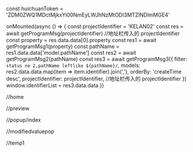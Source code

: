 const huichuanToken = 'ZDM0ZWQ1MDctMjkxYi00NmEyLWJhNzMtODI3MTZlNDlmMGE4'

onMounted(async () => {
	const projectIdentifier = 'KELAN02'
	const res = await getProgramMsg(projectIdentifier) //地址栏传入的 projectIdentifier
	const property = res.data.data[0].property
	const res1 = await getProgramMsg1(property)
	const pathName = res1.data.data['model.pathName']
	const res2 = await getProgramMsg2(pathName)
	const res3 = await getProgramMsg3({
		filter: `status ne 2,pathName leftlike ${pathName}/`,
		models: res2.data.data.map(item => item.identifier).join(','),
		orderBy: 'createTime desc',
		projectIdentifier: projectIdentifier, //地址栏传入的 projectIdentifier
	})
	window.identifierList = res3.data.data
})

//home 
<!-- /**
 * @Date 2023-03-15 10:16:03 施磊鉴
 * @introduction 地图组件
 * @param {参数类型} 参数 参数说明
 * @return {返回类型说明}
 */ -->
<template>
	<div class="map">
		<div id="map"></div>
		<div id="map2"></div>
	</div>
	<rightClickMenu />
</template>
<script setup>
import { nextTick, onMounted } from 'vue'
import { useRouter } from 'vue-router'
import { getMapById, getTemplateById } from '@/api/request.js'
import { setSaveJson } from '@/utils/jsonSetting'
import getElementList from '@/utils/getElementList.ts'
import useStore from '@/store'
import { initHcFunction, BindEventClass } from '@/utils/mapUtils'
import { addServerData, addCustomLayer } from '@/utils/methods/sceneLayer.js'
import graphic from '@/utils/graphic.js'
import rightClickMenu from '@/components/rightClickMenu/index.vue'
import bindEvent from './eventTrigger'
import EventBus from '@/utils/bus'
const emits = defineEmits(['getDataCallBack'])
const store = useStore()
const router = useRouter()
const initScene = () => {
	// window.globalData.scene.methods.skyBoxInit()
	// window.globalData.scene.methods.groundInit()
	// window.globalData.scene.methods.cameraInit()
	// window.globalData.scene.methods.globeInit()
	// map.clock.currentTime = CooGL.JulianDate.fromDate(
	//   new Date('2022-10-27T12:00:00')
	// )
	globalData.scene.methods.init()
}

const initLayer = () => {
	globalData.layer.methods.init()
}

const initServerData = () => {
	if (globalData.serverDataMap.length) {
		globalData.serverDataMap.forEach(item => {
			addServerData(Object.assign(item, { layerShow: true }), false)
		})
	}
}
const initCustomData = () => {
	if (globalData.customLayer.length) {
		globalData.customLayer.forEach(item => {
			addCustomLayer(Object.assign(item, { layerShow: true }), false)
		})
	}
}
const initGraphics = () => {
	Object.keys(globalData.graphicsParameters).forEach(id => {
		globalData.graphicMethods.addByGraphicParameters(globalData.graphicsParameters[id])
		const paramObj = globalData.graphicsParameters[id]
		if (paramObj.show === false) {
			setTimeout(() => {
				globalData.graphics[id].show = false
			}, 3000)
		}
	})
}

const initCooGis = async content => {
	// cooserver配置
	// const isDev = import.meta.env.DEV
	CooGL.CooServer.address = cooServerAddress
	CooGL.CooServer.defaultAccessToken = globalData.token
	const id = router.currentRoute.value.query?.id
	const tmp = router.currentRoute.value.query?.tmp
	let res
	if (!content) {
		if (tmp === 'true') {
			res = await getTemplateById(id)
		} else {
			res = await getMapById(id)
		}
	} else {
		let mks = Object.keys(globalData.graphics)
		if (mks.length) {
			mks.map(k => {
				globalData.graphicMethods.removeGraphicByid(k)
			})
		}
		res = { data: { data: { content } } }
	}

	// res.data.data.content = res.data.data.content.replace(
	//   /http:\/\/192\.168\.10\.202:9091/g,
	//   ''
	// )
	setSaveJson(res.data.data.content)
	emits('getDataCallBack')
	getElementList()
	// HTMLCanvasElement.prototype.toDataURL = () => {}
	// setTimeout(() => {
	//   HTMLCanvasElement.prototype.toDataURL = toDataURLFn
	// }, 10000)
	const mapConfig = {
		bottom: true,
		// initializeAnimation: false,
		// menu: false,
		// timeline: true,
		// environment: './env.hdr',
		// defaultView: globalData.scene.methods.getCameraView(),
	}
	if (!Reflect.has(window.map || {}, 'layers')) {
		const map = new CooGL.EditorViewer('map', {
			defaultView: globalData.scene.methods.getCameraView(),
		})
		window.map = map
		// map.camera.maximumZoomDistance = 10000
		map.camera.minimumZoomDistance = 0
		let canMove = false
		//吸附事件初始化
		document.addEventListener('keydown', function (ev) {
			const keyCode = ev.key
			if (keyCode === 'g' && CooGL.defined(map.link.editor)) {
				canMove = true
			}
		})
		document.addEventListener('dblclick', ev => {
			map.link.move()
			canMove = false
			// map.linkEnabled = false
			map.link.editor = undefined
		})
		map.event.mousemove(function (ev) {
			if (canMove && CooGL.defined(map.link.editor)) {
				const position = ev.point
				map.link.editor.position = position
				map.link.update()
			}
		})
		map.event.pick(ev => {
			const source = ev.layer
			if (source instanceof CooGL.EditorModel) {
				map.link.editor = source
				if (canMove) canMove = false
			}
		})
	}

	observeModelHeight()
	//泛光关闭
	// map.effects.bloomEnabled = false
	// globalData.vueMount()
	globalData.graphicConfig.editor.enabled = true
	initScene()
	// initLayer()
	initGraphics()
	bindEvent(store, EventBus)
	addBaseMap()
	//TODO:临时代码
	window.customPipeMap = {}
	initHcFunction()
	addCustomCode()
	const bindClass = new BindEventClass()
	window.bindClass = bindClass

	//加载基础图层服务数据
	initServerData()
	//加载自定义图层
	initCustomData()
}
window.initCooGis = initCooGis

const addCustomCode = () => {
	customCode()
}

window.closeDialog = () => {
	window.tempDialog?.destroy()
}

//添加默认底图
const addBaseMap = () => {
	setTimeout(() => {
		const { x, y } = map.getView().destination
		map
			.addModel(
				new CooGL.GltfEditorModel({
					// position: {
					// 	x: 0,
					// 	y: 0,
					// 	z: 0,
					// },
					position: {
						x,
						y,
						z: -0.01,
					},
					url: './baseMap.glb',
					color: 'rgba(0,0,0,0.01)',
					scale: new CooGL.Vector3(100, 100, 100),
				})
			)
			.then(res => {
				ElMessage.success('地图初始化完成')
			})
	}, 2000)
}
//添加模型高度监听，不允许低于height=0

const observeModelHeight = () => {
	map.editor.propertyUpdateEvent.addEventListener((p1, p2) => {
		if (p1.id.startsWith('glWall_')) {
			EventBus.$emit('updataWallForm', p1)
		} else if (p1.id.startsWith('glPolygon_')) {
			EventBus.$emit('updataPolygonForm', p1)
		} else if (p1.id.startsWith('glPolyline_')) {
			EventBus.$emit('updatapolygonLineForm', p1)
		} else {
			if (p1.position.z < 0) {
				const position = CooGL.Vector3.clone(p1.position)
				position.z = 0
				map.editor.position = position
			}
		}
	})
}

onMounted(() => {
	nextTick(() => {
		initCooGis()
	})
})
</script>
<style lang="scss">
.map {
	position: absolute;
	left: 0;
	right: 0;
	bottom: 0;
	top: 0;
	height: 100%;
	overflow: hidden;
	width: 100%;
	display: flex;
}
.compo-status-bar-logo,
.compo-status-bar-mouseover {
	width: 0 !important;
	height: 0 !important;
	overflow: hidden;
}
#map {
	width: 100%;
	height: 100%;
}
.dialog-attr-wrap {
	position: relative;
	background: rgba(0, 0, 0, 0.6);
	color: #fff;
	padding: 12px;
	min-width: 300px;
	.dialog-header {
		position: relative;
		height: 30px;
		line-height: 30px;
		.dialog-close {
			position: absolute;
			font-size: 12px;
			right: 0px;
			top: 0px;
			cursor: pointer;
		}
	}
}
</style>

//preview
<!-- /**
 * @Date 2023-03-15 10:16:03 施磊鉴
 * @introduction 地图组件
 * @param {参数类型} 参数 参数说明
 * @return {返回类型说明}
 */ -->
<template>
	<div class="map">
		<div id="map"></div>
		<div id="map2"></div>
	</div>
</template>
<script setup>
import { nextTick, onMounted } from 'vue'
import { useRouter } from 'vue-router'
import { getMapById, getModels, getTemplateById } from '@/api/request.js'
import { setSaveJson } from '@/utils/jsonSetting'
import graphic from '@/utils/graphic.js'
import bindEvent from './eventTrigger'
import useStore from '@/store'
import { initHcFunction, BindEventClass } from '@/utils/mapUtils'
import { addServerData, addCustomLayer } from '@/utils/methods/sceneLayer.js'
import EventBus from '@/utils/bus'

const router = useRouter()
const store = useStore()
const initScene = () => {
	// window.globalData.scene.methods.skyBoxInit()
	// window.globalData.scene.methods.groundInit()
	// window.globalData.scene.methods.cameraInit()
	// window.globalData.scene.methods.globeInit()
	// map.clock.currentTime = CooGL.JulianDate.fromDate(
	//   new Date('2022-10-27T12:00:30')
	// )
	globalData.scene.methods.init()
}

const initLayer = () => {
	globalData.layer.methods.init()
}

const initServerData = () => {
	if (globalData.serverDataMap.length) {
		globalData.serverDataMap.forEach(item => {
			addServerData(Object.assign(item, { layerShow: true }), false)
		})
	}
}

const initCustomData = () => {
	if (globalData.customLayer.length) {
		globalData.customLayer.forEach(item => {
			addCustomLayer(Object.assign(item, { layerShow: true }), false)
		})
	}
}

const initGraphics = () => {
	Object.keys(globalData.graphicsParameters).forEach(id => {
		globalData.graphicMethods.addByGraphicParameters(globalData.graphicsParameters[id])
		const paramObj = globalData.graphicsParameters[id]
		if (paramObj.show === false) {
			setTimeout(() => {
				globalData.graphics[id].show = false
			}, 3000)
		}
	})
}

const initCooGis = async () => {
	// cooserver配置
	// const isDev = import.meta.env.DEV
	CooGL.CooServer.address = cooServerAddress
	CooGL.CooServer.defaultAccessToken = globalData.token
	const id = router.currentRoute.value.query?.id
	const tmp = router.currentRoute.value.query?.tmp
	let res
	if (tmp === 'true') {
		res = await getTemplateById(id)
	} else {
		res = await getMapById(id)
	}
	setSaveJson(res.data.data.content)

	// HTMLCanvasElement.prototype.toDataURL = () => {}
	// setTimeout(() => {
	//   HTMLCanvasElement.prototype.toDataURL = toDataURLFn
	// }, 10000)
	const mapConfig = {
		bottom: false,
		initializeAnimation: false,
		menu: false,
		defaultView: globalData.scene.methods.getCameraView(),
	}
	const map = new CooGL.EditorViewer('map', mapConfig)
	window.map = map
	// globalData.vueMount()
	globalData.graphicConfig.editor.enabled = false
	initScene()
	// initLayer()
	initGraphics()
	window.customPipeMap = {}
	bindEvent(store, EventBus)
	initHcFunction()
	// map.camera.controller.maximumZoomDistance = 30
	map.camera.controller.minimumZoomDistance = 5
	addCustomCode()
	const bindClass = new BindEventClass()
	window.bindClass = bindClass

	//加载基础图层服务数据
	initServerData()
	//加载自定义图层
	initCustomData()
}
const addCustomCode = () => {
	customCode()
}
const getData = () => {
	getModels().then(res => {
		window.groupObj = {}
		res.data.data.forEach(list => {
			for (let item of list.iconFileList) {
				window.groupObj[item.fileUrl] = item
			}
		})
	})
}

onMounted(() => {
	getData()
	nextTick(() => {
		initCooGis()
	})
})
</script>
<style lang="scss">
.map {
	position: absolute;
	left: 0;
	right: 0;
	bottom: 0;
	top: 0;
	height: 100%;
	overflow: hidden;
	width: 100%;
	display: flex;
}
#map {
	width: 100%;
	height: 100%;
}
</style>

//popup/index
<template>
	<div class="popup">
		<div v-if="mapCompleted">
			<Temp1 v-for="id in store.dialogList" :key="id" :id="id" />
			<!-- 独立单一点击数据弹窗 -->
			<Temp1 v-if="store.clickedDialogId" :id="store.clickedDialogId" />
		</div>
	</div>
	<!-- 点击显示的数据 -->
	<WarnDialog />
</template>

<script setup>
import useStore from '@/store'
import Temp1 from './temp1.vue'
import { getIotData, setIotData, getIotDetail } from '@/api/request.js'
import EventBus from '@/utils/bus'
import { LOOP_TIME } from '@/constants'

const store = useStore()
//轮询时间
let timeout = null
// 加载完成
const mapCompleted = ref(false)

globalData.popups = {}

// 左键地图监听事件，用来打开冒泡弹窗
let leftClick

const loop2 = async () => {
	const requestList = []
	for (const id of store.dialogList) {
		requestList.push(
			...globalData.graphicsParameters[id].data.keyMap.map(v => v.key).filter(v => v)
		)
	}
	if (requestList.length) {
		const arr = [...new Set(requestList)]
		if (arr.length) {
			im.send(
				{
					messageType: 'REALTIME_DATA_REQ',
					data: {
						items: arr,
						type: 1,
						timeout: 30, // 请求生效，会持续上报30分钟数据
						reportingFrequency: '0/2 * * * * ?',
					},
				},
				'33'
			)
		}
	}

	timeout = setTimeout(loop2, LOOP_TIME * 1000)
}
const loop = async () => {
	const requestList = []
	for (const id of store.dialogList) {
		requestList.push(...globalData.graphicsParameters[id].data.keyMap.map(v => v.key))
	}

	if (!requestList.length) return
	const arr = [...new Set(requestList)]
	const res = await getIotData({ propertyIdentifiers: arr })
	//FIXME:mock
	if (window.tempRealData) {
		// const num = Math.ceil(Math.random() * 5)
		res.data.data[0].dataValue = window.tempRealData
	}
	const data = res?.data?.data
	bindClass.handleRealData(data)
	for (const id of store.dialogList) {
		globalData.popups[id].updateData(data)
	}
	timeout = setTimeout(loop, LOOP_TIME * 1000)
}

const closeLoop = () => {
	if (timeout) {
		clearTimeout(timeout)
		timeout = null
	}
}

const addDialogStatus = () => {
	for (let i in globalData.graphicsParameters) {
		const { data, dialogOption, id } = globalData.graphicsParameters[i]
		if (
			dialogOption?.isConstantDialog &&
			dialogOption?.isDialogVisible &&
			data.dataTypeList?.includes('REALTIME_DATA')
		) {
			store.dialogList.add(id)
		}
	}
}

globalData.mapOnMounted(() => {
	mapCompleted.value = true
	addDialogStatus()
	setTimeout(loop2, LOOP_TIME * 1000)
})

const refreshDialogStatus = () => {
	store.dialogList.clear()
	nextTick(addDialogStatus)
}
EventBus.$on('refreshDialogStatus', refreshDialogStatus)
const addByType = parameters => {
	const id = parameters?.id
	if (!id) return
	const type = id.split('_')[0]
	switch (type) {
		case 'glText':
			break
		case 'glModel':
			store.dialogList.add(id)
			break
	}
}
// 添加
const graphicAddFn = data => {
	// lists.value[data.type].push(data.params)
	addByType(data.params)
}
// 删除
const graphicDeleteFn = data => {
	delete globalData.popups[data.id]
	popupList.value = popupList.value.filter(v => {
		return v.id !== data.id
	})
}

onBeforeUnmount(() => {
	if (timeout) {
		clearTimeout(timeout)
		timeout = null
	}
})
</script>

<style lang="scss" scoped>
.popup {
	position: fixed;
	top: 100px;
	left: 300px;
	z-index: 10;
	pointer-events: auto;
}
</style>

//modifiedvaluepop
<template>
	<el-dialog ref="dom" v-model="dialogShow" title="修改属性" width="20%">
		<div class="align-center">
			<span style="width: 100px">新值{{ inputValue }}</span>
			<el-switch v-if="option" v-model="inputValue" @change="setData" />
			<el-input
				v-else
				type="number"
				v-model.number="inputValue"
				@keyup.enter.exact="setData"
			></el-input>
		</div>
		<template #footer>
			<span class="dialog-footer">
				<el-button @click="emits('close')">取消</el-button>
				<el-button type="primary" @click="setData"> 确定 </el-button>
			</span>
		</template>
	</el-dialog>
</template>

<script setup lang="ts">
import { getIotData, setIotData, getIotDetail } from '@/api/request.js'
import useStore from '@/store'
const store = useStore()
const dialogShow = ref(true)
// const dialogVisible = defineModel<Boolean>({})
const inputValue = ref('')
const dom = ref(null)
const props = defineProps({
	dataIdentifier: {
		default: '',
	},
	option: {
		defaule: {},
	},
	dialogVisible: {
		default: false,
	},
})
const emits = defineEmits(['close'])
const setData = async () => {
	const deviceName = props.dataIdentifier.split('_')[0] + '_' + props.dataIdentifier.split('_')[1]
	const detailRes = await getIotDetail(deviceName)
	const gatewayIdentifier = detailRes.data?.data?.regCodeIdentifier
	if (!gatewayIdentifier) return ElMessage.error('属性获取失败')
	const params = {
		sendType: 2,
		sendData: [
			{
				gatewayIdentifier,
				deviceName,
				data: [
					{
						measurementIdentifier: props.dataIdentifier,
						sendContent: inputValue.value,
					},
				],
			},
		],
	}
	const res = await setIotData(params)
	if (res?.data?.data?.length) {
		ElMessage.success('修改成功')
		//FIXME:
		window.tempRealData = inputValue.value

		// window.mapDialog.getData(globalData.graphicsParameters[store.activeId])
		// dialogVisible.value = false
		emits('close')
	} else ElMessage.error('修改失败')
}

// const getData = async () => {
//   // let data = await getDataByApi(params.data)
//   const arr = params.data.keyMap.map((v) => v.key)
//   if (!arr.length) return ElMessage.error('请先配置字段映射')
//   const res = await getIotData({ propertyIdentifiers: arr })
//   const data = res?.data?.data
//   if (!Array.isArray(data)) return ElMessage.error('返回数据错误')
//   list.value = params.data.keyMap.map((v, index) => ({
//     value: data[index].dataValue,
//     name: v.name,
//     dataIdentifier: data[index].dataIdentifier,
//   }))
// }
onMounted(() => {
	console.warn()
})
</script>

<style lang="scss" scoped>
.popup {
	position: fixed;
	top: 100px;
	left: 300px;
	z-index: 10;
	pointer-events: auto;
}
</style>


//temp1
<template>
	<div
		v-if="dialogStyle === 'custom2'"
		:id="`mapDialog_${props.id}`"
		ref="popupDomRef"
		:style="{
			background: deviceStatusStr === '运行中' ? 'rgb(111, 238, 200)' : '',
		}"
		class="custom2 hc-dialog"
		@click="toggleStatus"
	>
		<div flex items-center px-1>
			<i class="huichuan-iconfont icon-kaiguan"></i>
			<span ml-2>{{ deviceStatusStr === '运行中' ? '  关' : '  开' }}</span>
		</div>
	</div>
	<div
		v-else
		:class="`hc-marker-wrap hc-dialog mod1 animate__animated animate__bounceIn ${dialogStyle}`"
		:id="`mapDialog_${props.id}`"
		ref="popupDomRef"
	>
		<div class="hc-marker-title">
			<div class="hc-marker-title-dot"></div>
			<!-- <div class="hc-marker-title-label">${data.dialogOption.dialogTitle}</div> -->
			<div class="hc-marker-title-label">{{ baseData.dialogTitle }}</div>
			<i
				class="huichuan-iconfont icon-guanbi gl_close"
				v-if="!baseData.isConstantDialog || baseData.dataTypeList.includes(1)"
				@click="closeDialog"
			></i>
			<span
				v-else-if="baseData.headStatusVisible && deviceStatusStr"
				class="status-title"
				absolute
				right-0
				:style="{
					color: deviceStatusStr === '运行中' ? 'rgb(111, 238, 200)' : '#e73a3a',
				}"
				>{{ deviceStatusStr }}</span
			>
		</div>
		<div class="hc-marker-divider-line" v-if="isEmptyContent">
			<div class="line"></div>
			<div class="line"></div>
		</div>
		<div class="hc-marker-item-wrap" v-if="isSameDataType('REALTIME_DATA')">
			<div class="hc-marker-item" v-for="(n, k) in list" :key="k">
				<template
					v-if="
						(!isScrollRef || !n.isScroll) &&
						!(Object.keys(formatterObj).includes(n.value) && baseData.headStatusVisible)
					"
				>
					<div class="hc-marker-item-label">
						{{ n.name }}
					</div>
					<div style="width: 8rem" class="hc-marker-item-value">
						<ElTooltip :content="formatterValue(n.value)" placement="top">
							<span class="bold" :id="n.dataIdentifier" :style="styleFn(n.value)">{{
								formatterValue(n.value)
							}}</span>
						</ElTooltip>
					</div>
					<div class="hc-marker-item-modified" @click="modifiedValue(n)">修改</div>
				</template>
			</div>
		</div>

		<div v-if="isSameDataType('HISTORY_DATA')" class="table-wrap">
			<el-table style="max-width: 35rem" :data="tableData" show-overflow-tooltip height="230px">
				<el-table-column v-for="(n, k) in columns" :key="n.prop" :prop="n.prop" :label="n.label" />
			</el-table>
			<div class="pagination-wrap">
				<el-pagination
					layout="prev, pager, next"
					:page-size="5"
					:total="total"
					@current-change="getHistoryDataFn"
				/>
			</div>
		</div>
		<div class="bottom" v-if="isEmptyContent" @click="toggleScroll">
			<span>{{ isScrollRef ? '展开' : '收起' }}</span>
			<i :class="`huichuan-iconfont ${isScrollRef ? 'icon-zhankai' : 'icon-shouqi1'}`"></i>
		</div>
	</div>
</template>

<script setup lang="ts">
import { getIotData, setIotData, getIotDetail, getHisToryData } from '@/api/request.js'
import createGraphicDom from './createGraphicDom.js'
import EventBus from '@/utils/bus'
import useStore from '@/store'
import { ElTooltip } from 'element-plus'
const store = useStore()
const isScrollRef = ref(true)
const props = defineProps({
	id: {
		default: '',
		type: String,
	},
	warningData: {
		default: () => ({}),
		type: Object,
	},
})
const deviceStatusStr = ref('')
const tableData = ref([])
const columns = ref([])
const dialogStyle = ref('')
let domGraphic
let criticalId = ''
let previousCurrentPage = 0
const params = globalData.graphicsParameters[props.id]
const popupDomRef = ref()
const list = ref([
	// { name: '名称', value: '数据' }
])
type baseDataType = {
	dialogTitle: string
	isConstantDialog: boolean
	dataTypeList: ['REALTIME_DATA'?, 'HISTORY_DATA'?, 'ALARM_DATA'?]
	headStatusVisible: boolean
}
const toggleScroll = () => {
	isScrollRef.value = !isScrollRef.value
}

const toggleStatus = () => {
	const bool = deviceStatusStr.value === '运行中' ? 'false' : 'true'
	const item = list.value.find(v => {
		return Object.keys(formatterObj).includes(v.value)
	})
	if (item?.dataIdentifier) setData(item.dataIdentifier, bool)
}

const baseData = reactive<baseDataType>({
	dialogTitle: '标题',
	isConstantDialog: false,
	dataTypeList: [],
	headStatusVisible: false,
})
const total = ref(0)

const isSameDataType = type => {
	return baseData.dataTypeList.includes(type)
}

const isEmptyContent = computed(
	() =>
		!!list.value.filter(
			n => !(Object.keys(formatterObj).includes(n.value) && baseData.headStatusVisible)
		).length
)
const formatterObj = {
	false: '非运行',
	true: '运行中',
}

const styleFn = value => {
	let color = value > 0 ? 'rgb(111, 238, 200)' : '#e73a3a'
	if (value === 'false') {
		deviceStatusStr.value = formatterObj[value as 'false']
		color = '#e73a3a'
	} else if (value === 'true') {
		color = 'rgb(111, 238, 200)'
		deviceStatusStr.value = formatterObj[value as 'true']
	}
	return {
		color,
	}
}

const formatterValue = (v: keyof typeof formatterObj) => {
	const value = formatterObj[v]
	return value || v
}

const setData = async (dataIdentifier, value) => {
	const deviceName = dataIdentifier.split('_')[0] + '_' + dataIdentifier.split('_')[1]
	const detailRes = await getIotDetail(deviceName)
	const gatewayIdentifier = detailRes.data?.data?.regCodeIdentifier
	if (!gatewayIdentifier) return ElMessage.error('属性获取失败')
	const paramsObj = {
		sendType: 2,
		sendData: [
			{
				gatewayIdentifier,
				deviceName,
				data: [
					{
						measurementIdentifier: dataIdentifier,
						sendContent: value,
					},
				],
			},
		],
	}
	const res = await setIotData(paramsObj)
	if (res?.data?.data?.length) {
		ElMessage.success('修改成功')
		//FIXME:
		window.tempRealData = inputValue.value
		emits('close')
	} else ElMessage.error('修改失败')
}

const getHistoryDataFn = async page => {
	const arr0 = params.data.keyMap.map(v => v.key)
	if (!arr0.length) return ElMessage.error('请先配置字段映射')
	if (!params.data.historyDataRange[0] || !params.data.historyDataRange[1])
		return ElMessage.error('请选择时间范围')
	const res1 = await getIotData({ propertyIdentifiers: arr0 })
	const resData = res1?.data?.data
	const arr = params.data.keyMap.map(v => {
		return {
			prop: v.key,
			label: v.name,
			id: v.id,
		}
	})
	arr.unshift({
		prop: 'collectTimeFormat',
		label: '采集时间',
	})
	columns.value = arr
	const instanceIds = resData.map(v => v.instanceId).join('::')
	const beginTime = +new Date(params.data.historyDataRange[0])
	const endTime = +new Date(params.data.historyDataRange[1])
	const formData = new FormData()
	let offset = page - previousCurrentPage
	previousCurrentPage = page || 1
	formData.append('$page', previousCurrentPage)
	formData.append('$pageSize', 5 * resData.length)
	formData.append('recordType', 1)
	formData.append(
		'$filter',
		`instanceId eq '${instanceIds}',$queryTime gt ${beginTime},$queryTime lt ${endTime}`
	)
	if (page) {
		formData.append('criticalId', criticalId)
		formData.append('offset', offset)
	}
	const res = await getHisToryData(formData)
	const data = res.data.data?.result
	if (!data?.length) {
		tableData.value = []
		total.value = 0
		return
	}
	criticalId = data.at(-1).id
	total.value = (res.data.data.pageInfo.leftPage + res.data.data.pageInfo.page) * 5
	const obj = Object.groupBy(data, ({ collectTimeFormat }) => collectTimeFormat)
	const list = Object.values(obj).map(arrItem => {
		const temp = {}
		arrItem.forEach(v => {
			temp[v.dataIdentifier] = v.dataValue
		})
		temp.collectTimeFormat = arrItem[0].collectTimeFormat
		return temp
	})
	tableData.value = list
}

const getData = async () => {
	if (isSameDataType('HISTORY_DATA')) getHistoryDataFn(1)
	else {
		const arr = params.data.keyMap.map(v => v.key)
		if (!arr.length) return ElMessage.error('请先配置字段映射')
		const res = await getIotData({ propertyIdentifiers: arr })
		const resData = res?.data?.data
		if (!Array.isArray(resData)) return ElMessage.error('返回数据错误')
		let reqList = <any>[]
		resData.map(item => {
			if (arr.includes(item.dataIdentifier)) {
				reqList.push(item)
			}
		})
		updateData(reqList)
	}
}

const updateData = data => {
	list.value = params.data.keyMap.map((v, index) => {
		const obj = data.find(item => item.dataIdentifier === v.key)
		if (obj)
			return {
				value: obj.dataValue,
				valueType: obj.dataType,
				name: v.name,
				isScroll: v.isScroll || false,
				dataIdentifier: obj.dataIdentifier,
			}
		return {
			value: '暂无数据',
			name: v.name,
			valueType: obj.dataType,
			isScroll: v.isScroll || false,
			dataIdentifier: v.identifier,
		}
	})
	const tempValueList = list.value.map(v => +v.value)
	//极简模式，需要手动更新设备状态
	if (dialogStyle.value === 'custom2') {
		const item = list.value.find(v => v.value === 'true' || v.value === 'false')
		if (item) {
			deviceStatusStr.value = formatterObj[window.testStatus ?? item.value]
		}
	}
}

let tableCurrentItemIndex = null
const modifiedValue = item => {
	EventBus.$emit('openModifiedValue', item)
}
const updateScrollStatus = bool => {
	isScrollRef.value = bool ?? (globalData.graphicsParameters[props.id].data.isScroll || false)
}

const updateHeadStatus = (bool: boolean) => {
	baseData.headStatusVisible = bool
	deviceStatusStr.value = formatterObj[bool + '']
}

const updateDialogStyle = (value = '') => {
	dialogStyle.value = value
}
const baseDataInit = () => {
	baseData.dialogTitle = params.dialogOption.dialogTitle
	baseData.isConstantDialog = params.dialogOption.isConstantDialog
	baseData.dataTypeList = params.data.dataTypeList
	updateDialogStyle(params.dialogOption.dialogStyle)
	updateHeadStatus(params.dialogOption.headStatusVisible)
}

const init = () => {
	if (params.dialogOption.isDialogVisible && !params.dialogOption?.isConstantDialog) {
		getData()
	}
	domGraphic.show()
	// 弹窗打开并且弹窗常驻,才会自动打开。否则就是隐藏状态
	// if (
	// 	params.dialogOption?.isDialogVisible &&
	// 	params.dialogOption?.isConstantDialog &&
	// 	isSameDataType('REALTIME_DATA')
	// ) {
	// 	domGraphic.show()
	// 	getData()
	// } else {
	// 	domGraphic.hide()
	// }
}

const isConstantDialog = () => {
	return params.dialogOption?.isConstantDialog
}

// 是否启用弹窗
/* const isDialogVisibleChange = () => {
	if (params.dialogOption?.isDialogVisible) {
		baseData.isConstantDialog = params.dialogOption.isConstantDialog
		domGraphic.show()
	} else {
		domGraphic.hide()
	}
} */
// 是否常驻弹窗
/* const isConstantDialogChange = () => {
	baseData.isConstantDialog = params.dialogOption.isConstantDialog
	if (params.dialogOption?.isDialogVisible) {
		domGraphic.show()
	}
} */

// 标题修改
/* const dialogTitleChange = () => {
	baseData.dialogTitle = params.dialogOption.dialogTitle
} */

// 经纬度改变
const positionChange = ({ x, y, z }) => {
	domGraphic.setPosition([x, y, z])
}

// 点击显示方法
const show = async () => {
	if (params.dialogOption?.isDialogVisible) {
		baseData.isConstantDialog = params.dialogOption.isConstantDialog
		// const loadingInstance = ElLoading.service({
		//   fullscreen: false,
		//   text: '获取数据中',
		//   background: 'transparent',
		// })
		await getData()
		// loadingInstance.close()
		domGraphic.show()
		// if (params.data.autoUpdate) loop()
	}
}

/* const receiveModified = key => {
	if (['autoUpdate', 'autoRequest'].includes(key)) loop()
} */

const closeDialog = () => {
	if (isConstantDialog()) {
		store.dialogList.delete(params.id)
	} else {
		store.clickedDialogId = ''
	}
}

const removeDialog = () => {
	if (domGraphic) {
		domGraphic.remove()
		domGraphic = null
	}
	globalData.popups[params.id] = null
}

onMounted(() => {
	baseDataInit()
	updateScrollStatus()
	const { position } = params.dialogOption
	domGraphic = new createGraphicDom({
		position: [position?.x, position?.y, position?.z],
		dom: popupDomRef.value,
	})
	globalData.popups[params.id] = {
		domGraphic: domGraphic,
		show: show,
		close(e) {
			console.warn(e)
		},
		baseData: baseData,
		// isDialogVisibleChange: isDialogVisibleChange,
		// isConstantDialogChange: isConstantDialogChange,
		// dialogTitleChange,

		positionChange,
		updateData,
		updateDialogStyle,
		updateHeadStatus,
		updateScrollStatus,
		getHistoryDataFn,
		// receiveModified: receiveModified,
	}
	init()
})

onBeforeUnmount(removeDialog)
</script>

<style lang="scss" scoped>
.gl_popup_template {
	width: 260px;
	min-height: 120px;
	box-sizing: border-box;
	background: rgba(63, 72, 84, 0.9);
	box-shadow: 0 3px 14px rgba(0, 0, 0, 0.4);
	border-radius: 4px;
	padding: 5px 10px 15px;
	color: #fff;
	.gl_popup_template_title {
		width: 100%;
		line-height: 30px;
		font-size: 16px;
		border-bottom: 1px #fff solid;
		position: relative;
		.gl_close {
			color: #fff;
			position: absolute;
			right: 0px;
			top: 5px;
			font-size: 16px;
			z-index: 999;
			cursor: pointer;
		}
	}
	.gl_popup_template_content {
		.item {
			display: flex;
			font-size: 13px;
			margin-top: 5px;
			.label {
				min-width: 50px;
				max-width: 100px;
				padding-right: 5px;
			}
		}

		:deep(.el-table) {
			border-color: red;
			th,
			td {
				background: rgba(63, 72, 84, 0.9);
				color: #fff;
				border-color: rgba(255, 255, 255, 0.5);
			}
			tr:hover > td.el-table__cell {
				background: rgba(0, 0, 0, 0.7);
			}
		}
	}
	.hlsVideo {
		margin-top: 5px;
	}
}
.table-wrap {
	height: 270px;
	overflow: auto;
}
.pagination-wrap {
	background: #fff;
	display: flex;
	height: 40px;
	justify-content: center;
}
.hc-marker-wrap {
	:deep(.el-table) {
		-webkit-backdrop-filter: blur(8px);
		backdrop-filter: blur(20px);
		box-shadow: 0 0 30px 10px rgba(0, 0, 0, 0.3);
		background: transparent;
		tr {
			background: transparent;
		}
		tr:hover > td.el-table__cell {
			background: #0558a794;
		}
		tbody tr:nth-child(odd) {
			background-color: rgba(255, 255, 255, 0.1);
		}
		.el-table__cell {
			background: transparent;
			color: #fff;
		}
	}
	.pagination-wrap {
		background: transparent;
		:deep(.el-pagination) {
			button,
			li {
				background: transparent;
				&:not(.is-active) {
					color: #fff;
				}
			}
		}
	}
}
.bottom {
	display: flex;
	color: rgb(0 192 250);
	justify-content: center;
	align-items: center;
	cursor: pointer;
	i {
		font-size: 1rem;
		margin-left: 0.5rem;
	}
}
</style>

